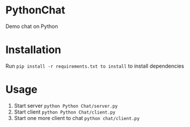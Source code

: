 PythonChat
===========
Demo chat on Python

Installation
===========
Run `pip install -r requirements.txt to install` to install dependencies

Usage
===========
1. Start server `python Python Chat/server.py`
2. Start client `python Python Chat/client.py`
3. Start one more client to chat `python chat/client.py`
